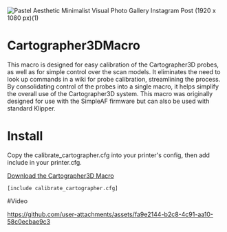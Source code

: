 ![Pastel Aesthetic Minimalist Visual Photo Gallery Instagram Post (1920 x 1080 px)(1)](https://github.com/user-attachments/assets/9366e920-5826-476a-b998-ef8317789a6b)

# Cartographer3DMacro

This macro is designed for easy calibration of the Cartographer3D probes, as well as for simple control over the scan models. It eliminates the need to look up commands in a wiki for probe calibration, streamlining the process. By consolidating control of the probes into a single macro, it helps simplify the overall use of the Cartographer3D system.
This macro was originally designed for use with the SimpleAF firmware but can also be used with standard Klipper.

# Install

Copy the calibrate_cartographer.cfg into your printer's config, then add include in your printer.cfg.

[Download the Cartographer3D Macro](/cfg/cartographer3d_calibrate.cfg)

`[include calibrate_cartographer.cfg]`


#Video




https://github.com/user-attachments/assets/fa9e2144-b2c8-4c91-aa10-58c0ecbae9c3


